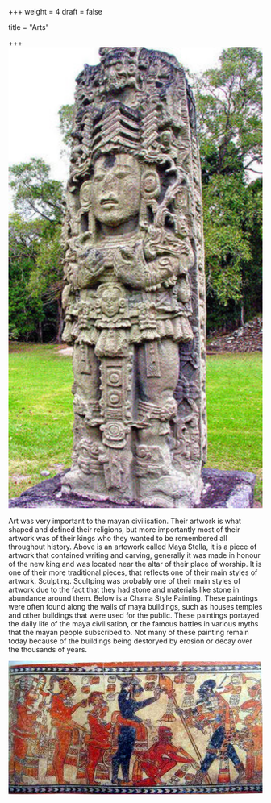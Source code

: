 +++
weight = 4
draft = false

title = "Arts"

+++
<img src="images/Maya Stella.jpg" alt="Maya Stella" width="560">

Art was very important to the mayan civilisation. Their artwork is what shaped and defined their religions, but more importantly most of their artwork was of their kings who they wanted to be remembered all throughout history. Above is an artowork called Maya Stella, it is a piece of artwork that contained writing and carving, generally it was made in honour of the new king and was located near the altar of their place of worship. It is one of their more traditional pieces, that reflects one of their main styles of artwork. Sculpting. Scultping was probably one of their main styles of artwork due to the fact that they had stone and materials like stone in abundance around them. Below is a Chama Style Painting. These paintings were often found along the walls of maya buildings, such as houses temples and other buildings that were used for the public. These paintings portayed the daily life of the maya civilisation, or the famous battles in various myths that the mayan people subscribed to. Not many of these painting remain today because of the buildings being destoryed by erosion or decay over the thousands of years.

<img src="images/Chama Art.jpg" alt="Chama Art" width="560">